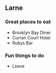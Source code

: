 ## Larne

### Great places to eat

- Brooklyn Bay Diner
- Curran Court Hotel
- Rubys Bar

### Fun things to do

- Leave
